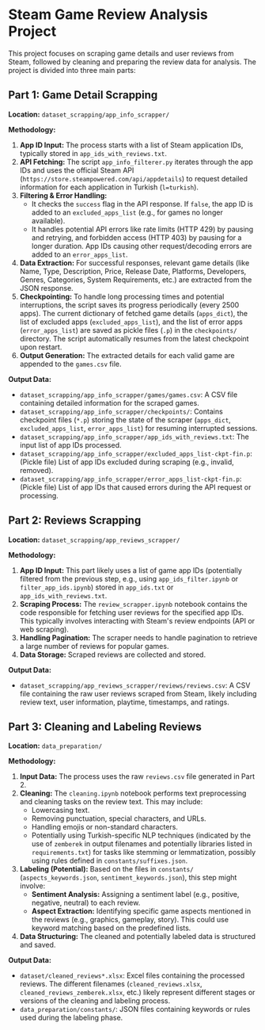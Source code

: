 # Steam Game Review Analysis Project

This project focuses on scraping game details and user reviews from Steam, followed by cleaning and preparing the review data for analysis. The project is divided into three main parts:

## Part 1: Game Detail Scrapping

**Location:** `dataset_scrapping/app_info_scrapper/`

**Methodology:**

1.  **App ID Input:** The process starts with a list of Steam application IDs, typically stored in `app_ids_with_reviews.txt`.
2.  **API Fetching:** The script `app_info_filterer.py` iterates through the app IDs and uses the official Steam API (`https://store.steampowered.com/api/appdetails`) to request detailed information for each application in Turkish (`l=turkish`).
3.  **Filtering & Error Handling:**
    *   It checks the `success` flag in the API response. If `false`, the app ID is added to an `excluded_apps_list` (e.g., for games no longer available).
    *   It handles potential API errors like rate limits (HTTP 429) by pausing and retrying, and forbidden access (HTTP 403) by pausing for a longer duration. App IDs causing other request/decoding errors are added to an `error_apps_list`.
4.  **Data Extraction:** For successful responses, relevant game details (like Name, Type, Description, Price, Release Date, Platforms, Developers, Genres, Categories, System Requirements, etc.) are extracted from the JSON response.
5.  **Checkpointing:** To handle long processing times and potential interruptions, the script saves its progress periodically (every 2500 apps). The current dictionary of fetched game details (`apps_dict`), the list of excluded apps (`excluded_apps_list`), and the list of error apps (`error_apps_list`) are saved as pickle files (`.p`) in the `checkpoints/` directory. The script automatically resumes from the latest checkpoint upon restart.
6.  **Output Generation:** The extracted details for each valid game are appended to the `games.csv` file.

**Output Data:**

*   `dataset_scrapping/app_info_scrapper/games/games.csv`: A CSV file containing detailed information for the scraped games.
*   `dataset_scrapping/app_info_scrapper/checkpoints/`: Contains checkpoint files (`*.p`) storing the state of the scraper (`apps_dict`, `excluded_apps_list`, `error_apps_list`) for resuming interrupted sessions.
*   `dataset_scrapping/app_info_scrapper/app_ids_with_reviews.txt`: The input list of app IDs processed.
*   `dataset_scrapping/app_info_scrapper/excluded_apps_list-ckpt-fin.p`: (Pickle file) List of app IDs excluded during scraping (e.g., invalid, removed).
*   `dataset_scrapping/app_info_scrapper/error_apps_list-ckpt-fin.p`: (Pickle file) List of app IDs that caused errors during the API request or processing.

## Part 2: Reviews Scrapping

**Location:** `dataset_scrapping/app_reviews_scrapper/`

**Methodology:**

1.  **App ID Input:** This part likely uses a list of game app IDs (potentially filtered from the previous step, e.g., using `app_ids_filter.ipynb` or `filter_app_ids.ipynb`) stored in `app_ids.txt` or `app_ids_with_reviews.txt`.
2.  **Scraping Process:** The `review_scrapper.ipynb` notebook contains the code responsible for fetching user reviews for the specified app IDs. This typically involves interacting with Steam's review endpoints (API or web scraping).
3.  **Handling Pagination:** The scraper needs to handle pagination to retrieve a large number of reviews for popular games.
4.  **Data Storage:** Scraped reviews are collected and stored.

**Output Data:**

*   `dataset_scrapping/app_reviews_scrapper/reviews/reviews.csv`: A CSV file containing the raw user reviews scraped from Steam, likely including review text, user information, playtime, timestamps, and ratings.

## Part 3: Cleaning and Labeling Reviews

**Location:** `data_preparation/`

**Methodology:**

1.  **Input Data:** The process uses the raw `reviews.csv` file generated in Part 2.
2.  **Cleaning:** The `cleaning.ipynb` notebook performs text preprocessing and cleaning tasks on the review text. This may include:
    *   Lowercasing text.
    *   Removing punctuation, special characters, and URLs.
    *   Handling emojis or non-standard characters.
    *   Potentially using Turkish-specific NLP techniques (indicated by the use of `zemberek` in output filenames and potentially libraries listed in `requirements.txt`) for tasks like stemming or lemmatization, possibly using rules defined in `constants/suffixes.json`.
3.  **Labeling (Potential):** Based on the files in `constants/` (`aspects_keywords.json`, `sentiment_keywords.json`), this step might involve:
    *   **Sentiment Analysis:** Assigning a sentiment label (e.g., positive, negative, neutral) to each review.
    *   **Aspect Extraction:** Identifying specific game aspects mentioned in the reviews (e.g., graphics, gameplay, story). This could use keyword matching based on the predefined lists.
4.  **Data Structuring:** The cleaned and potentially labeled data is structured and saved.

**Output Data:**

*   `dataset/cleaned_reviews*.xlsx`: Excel files containing the processed reviews. The different filenames (`cleaned_reviews.xlsx`, `cleaned_reviews_zemberek.xlsx`, etc.) likely represent different stages or versions of the cleaning and labeling process.
*   `data_preparation/constants/`: JSON files containing keywords or rules used during the labeling phase.